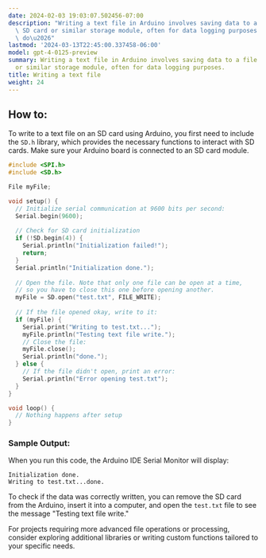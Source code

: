 ```yaml
---
date: 2024-02-03 19:03:07.502456-07:00
description: "Writing a text file in Arduino involves saving data to a file on an\
  \ SD card or similar storage module, often for data logging purposes. Programmers\
  \ do\u2026"
lastmod: '2024-03-13T22:45:00.337458-06:00'
model: gpt-4-0125-preview
summary: Writing a text file in Arduino involves saving data to a file on an SD card
  or similar storage module, often for data logging purposes.
title: Writing a text file
weight: 24
---
```


## How to:
To write to a text file on an SD card using Arduino, you first need to include the `SD.h` library, which provides the necessary functions to interact with SD cards. Make sure your Arduino board is connected to an SD card module.

```cpp
#include <SPI.h>
#include <SD.h>

File myFile;

void setup() {
  // Initialize serial communication at 9600 bits per second:
  Serial.begin(9600);
  
  // Check for SD card initialization
  if (!SD.begin(4)) {
    Serial.println("Initialization failed!");
    return;
  }
  Serial.println("Initialization done.");
  
  // Open the file. Note that only one file can be open at a time,
  // so you have to close this one before opening another.
  myFile = SD.open("test.txt", FILE_WRITE);
  
  // If the file opened okay, write to it:
  if (myFile) {
    Serial.print("Writing to test.txt...");
    myFile.println("Testing text file write.");
    // Close the file:
    myFile.close();
    Serial.println("done.");
  } else {
    // If the file didn't open, print an error:
    Serial.println("Error opening test.txt");
  }
}

void loop() {
  // Nothing happens after setup
}
```

### Sample Output:
When you run this code, the Arduino IDE Serial Monitor will display:
```
Initialization done.
Writing to test.txt...done.
```
To check if the data was correctly written, you can remove the SD card from the Arduino, insert it into a computer, and open the `test.txt` file to see the message "Testing text file write."

For projects requiring more advanced file operations or processing, consider exploring additional libraries or writing custom functions tailored to your specific needs.
